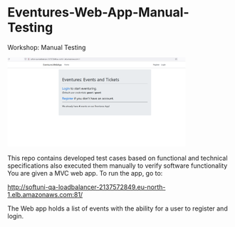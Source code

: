 # Eventures-Web-App-Manual-Testing
Workshop: Manual Testing

<img alt="Image" width="400px" src="HomePage.png" /> 

This repo contains developed test cases based on functional and technical specifications also executed them manually to verify software functionality
You are given a MVC web app. To run the app, go to:

http://softuni-qa-loadbalancer-2137572849.eu-north-1.elb.amazonaws.com:81/

The Web app holds a list of events with the ability for a user to register and login.

